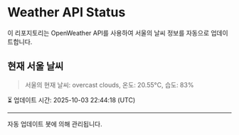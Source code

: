 
# Weather API Status

이 리포지토리는 OpenWeather API를 사용하여 서울의 날씨 정보를 자동으로 업데이트합니다.

## 현재 서울 날씨
> 서울의 현재 날씨: overcast clouds, 온도: 20.55°C, 습도: 83%

⏳ 업데이트 시간: 2025-10-03 22:44:18 (UTC)

---
자동 업데이트 봇에 의해 관리됩니다.
